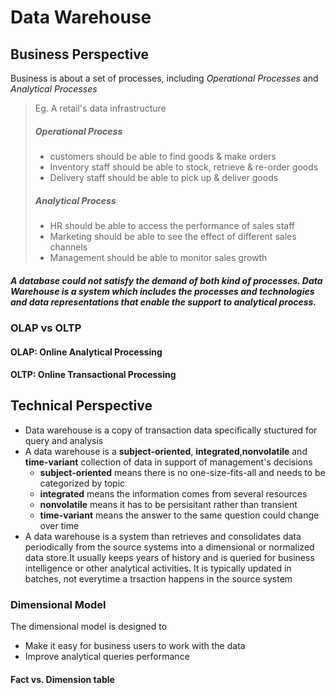 # Data Warehouse
## Business Perspective
Business is about a set of processes, including *Operational Processes* and *Analytical Processes*
> Eg. A retail's data infrastructure
> ##### Operational Process
> - customers should be able to find goods & make orders
> - Inventory staff should be able to stock, retrieve & re-order goods
> - Delivery staff should be able to pick up & deliver goods
> ##### Analytical Process
> - HR should be able to access the performance of sales staff
> - Marketing should be able to see the effect of different sales channels
> - Management should be able to monitor sales growth
##### A database could not satisfy the demand of both kind of processes. Data Warehouse is a system which includes the processes and technologies and data representations that enable the support to analytical process.
### OLAP vs OLTP
#### OLAP: Online Analytical Processing
#### OLTP: Online Transactional Processing
## Technical Perspective
- Data warehouse is a copy of transaction data specifically stuctured for query and analysis
- A data warehouse is a **subject-oriented**, **integrated**,**nonvolatile** and **time-variant** collection of data in support of management's decisions
  - **subject-oriented** means there is no one-size-fits-all and needs to be categorized by topic
  - **integrated** means the information comes from several resources
  - **nonvolatile** means it has to be persisitant rather than transient
  - **time-variant** means the answer to the same question could change over time
- A data warehouse is a system than retrieves and consolidates data periodically from the source systems into a dimensional or normalized data store.It usually keeps years of history and is queried for business intelligence or other analytical activities. It is typically updated in batches, not everytime a trsaction happens in the source system
### Dimensional Model
The dimensional model is designed to 
+ Make it easy for business users to work with the data
+ Improve analytical queries performance
#### Fact vs. Dimension table
